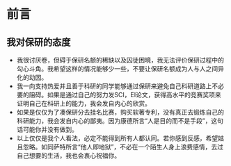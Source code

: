 # 前言

## 我对保研的态度

- 我很讨厌卷，但碍于保研名额的稀缺以及囚徒困境，我无法评价保研过程中的勾心斗角。我希望这样的情况能够少一些，不要让保研名额成为人与人之间异化的动因。
- 我一向支持热爱并且善于科研的同学能够通过保研来避免自己科研道路上不必要的阻碍。如果是通过自己的努力发SCI，EI论文，获得高水平的竞赛奖项来证明自己在科研上的能力，我会发自内心的欣赏。
- 如果是仅仅为了凑保研分去挂名比赛，购买软著专利，没有真正去锻炼自己的科研能力，我会发自内心的鄙夷。因为康德所言“人是目的而不是手段”，这句话可能你并没有做到。
- 以上仅仅是我个人看法，必定不能得到所有人都认同。若你感到反感，希望姑且忽略。如同萨特所言“他人即地狱”，不必在一个陌生人身上浪费感情，去过自己想要的生活，我也会衷心祝福你。

